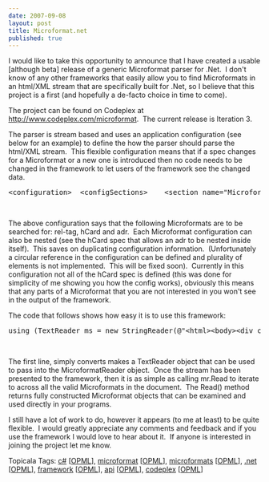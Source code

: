 ```yaml
---
date: 2007-09-08
layout: post
title: Microformat.net
published: true
---
```

<p>I would like to take this opportunity to announce that I have created a usable [although beta] release of a generic Microformat parser for .Net.  I don't know of any other frameworks that easily allow you to find Microformats in an html/XML stream that are specifically built for .Net, so I believe that this project is a first (and hopefully a de-facto choice in time to come).</p> <p>The project can be found on Codeplex at <a href="http://www.codeplex.com/microformat">http://www.codeplex.com/microformat</a>.  The current release is Iteration 3.  </p><p>The parser is stream based and uses an application configuration (see below for an example) to define the how the parser should parse the html/XML stream.  This flexible configuration means that if a spec changes for a Microformat or a new one is introduced then no code needs to be changed in the framework to let users of the framework see the changed data. </p><div class="CodeRay">
  <div class="code"><pre>&lt;configuration&gt;  &lt;configSections&gt;    &lt;section name=&quot;MicroformatsSection&quot; type=&quot;Microformats.ConfigurationSections.MicroformatConfigSection, Microformat.net&quot;/&gt;  &lt;/configSections&gt;  &lt;MicroformatsSection&gt;    &lt;Microformats&gt;      &lt;Microformat type=&quot;rel-tag&quot; rootType=&quot;rel&quot; root=&quot;tag&quot; dataType=&quot;System.Uri&quot; /&gt;      &lt;Microformat type=&quot;hCard&quot; rootType=&quot;class&quot; root=&quot;vcard&quot; dataType=&quot;System.String&quot;&gt;        &lt;Fields&gt;          &lt;Field name=&quot;fn&quot; dataType=&quot;System.String&quot; plurality=&quot;Singular&quot;/&gt;          &lt;Field name=&quot;url&quot; dataType=&quot;System.Uri&quot; plurality=&quot;Singular&quot;/&gt;          &lt;Field name=&quot;email&quot; dataType=&quot;System.Uri&quot; plurality=&quot;Singular&quot;/&gt;          &lt;Field name=&quot;adr&quot; dataType=&quot;Microformat&quot; plurality=&quot;Singular&quot;/&gt;        &lt;/Fields&gt;      &lt;/Microformat&gt;      &lt;Microformat type=&quot;adr&quot; rootType=&quot;class&quot; root=&quot;adr&quot; dataType=&quot;System.String&quot;&gt;        &lt;Fields&gt;          &lt;Field name=&quot;post-office-box&quot; dataType=&quot;System.String&quot; plurality=&quot;Singular&quot;/&gt;          &lt;Field name=&quot;extended-address&quot; dataType=&quot;System.String&quot; plurality=&quot;Singular&quot;/&gt;          &lt;Field name=&quot;street-address&quot; dataType=&quot;System.String&quot; plurality=&quot;Singular&quot;/&gt;          &lt;Field name=&quot;locality&quot; dataType=&quot;System.String&quot; plurality=&quot;Singular&quot;/&gt;          &lt;Field name=&quot;region&quot; dataType=&quot;System.String&quot; plurality=&quot;Singular&quot;/&gt;          &lt;Field name=&quot;postal-code&quot; dataType=&quot;System.String&quot; plurality=&quot;Singular&quot;/&gt;          &lt;Field name=&quot;country-name&quot; dataType=&quot;System.String&quot; plurality=&quot;Singular&quot;/&gt;        &lt;/Fields&gt;      &lt;/Microformat&gt;    &lt;/Microformats&gt;  &lt;/MicroformatsSection&gt;</pre></div>
</div>
<a href="http://11011.net/software/vspaste"></a><br /><p>The above configuration says that the following Microformats are to be searched for: rel-tag, hCard and adr.  Each Microformat configuration can also be nested (see the hCard spec that allows an adr to be nested inside itself).  This saves on duplicating configuration information.  (Unfortunately a circular reference in the configuration can be defined and plurality of elements is not implemented.  This will be fixed soon).  Currently in this configuration not all of the hCard spec is defined (this was done for simplicity of me showing you how the config works), obviously this means that any parts of a Microformat that you are not interested in you won't see in the output of the framework. <br /></p><p>The code that follows shows how easy it is to use this framework:</p><div class="CodeRay">
  <div class="code"><pre>using (TextReader ms = new StringReader(@&quot;&lt;html&gt;&lt;body&gt;&lt;div class=&quot;&quot;vcard author&quot;&quot;&gt; <a class="">Paul Kinlan</a> <a class="">paul.kinlan@gmail.com</a> &lt;div class=&quot;&quot;adr&quot;&quot;&gt;  &lt;span class=&quot;&quot;locality&quot;&quot;&gt;Liverpool&lt;/span&gt;,&lt;span class=&quot;&quot;region&quot;&quot;&gt;Merseyside&lt;/span&gt; &lt;/div&gt;&lt;/div&gt;&lt;/div&gt;<a href="" />Test Tag</a>&lt;/body&gt;&lt;/html&gt;&quot;))            {                using (Microformats.Readers.MicroformatReader mr = new Microformats.Readers.MicroformatReader(ms))                {                    Microformat m = null;                    while(( m = mr.Read()) != null)                    {                        Console.Out.Write(&quot;Found Microformat: &quot; + m.Name + &quot;. Machine Value:&quot; + m.MachineValue + &quot;\n&quot;);                        foreach (IField f in m.Fields)                        {                            Console.Out.WriteLine(&quot;\t&quot; + f.Name + &quot;: &quot; + f.MachineValue);                        }                    }                                    }            }</pre></div>
</div>
<a href="http://11011.net/software/vspaste"></a><br /><p>The first line, simply converts makes a TextReader object that can be used to pass into the MicroformatReader object.  Once the stream has been presented to the framework, then it is as simple as calling mr.Read to iterate to across all the valid Microformats in the document.  The Read() method returns fully constructed Microformat objects that can be examined and used directly in your programs.<br /></p><p>I still have a lot of work to do, however it appears (to me at least) to be quite flexible.  I would greatly appreciate any comments and feedback and if you use the framework I would love to hear about it.  If anyone is interested in joining the project let me know. <p /></p><div class="wlWriterSmartContent" style="padding-right: 0px; display: inline; padding-left: 0px; float: none; padding-bottom: 0px; margin: 0px; padding-top: 0px;">Topicala Tags: <a href="http://www.topicala.com/tag/c#" rel="tag">c#</a> [<a href="http://www.topicala.com/opml/c#.opml">OPML</a>], <a href="http://www.topicala.com/tag/microformat" rel="tag">microformat</a> [<a href="http://www.topicala.com/opml/microformat.opml">OPML</a>], <a href="http://www.topicala.com/tag/microformats" rel="tag">microformats</a> [<a href="http://www.topicala.com/opml/microformats.opml">OPML</a>], <a href="http://www.topicala.com/tag/.net" rel="tag">.net</a> [<a href="http://www.topicala.com/opml/.net.opml">OPML</a>], <a href="http://www.topicala.com/tag/framework" rel="tag">framework</a> [<a href="http://www.topicala.com/opml/framework.opml">OPML</a>], <a href="http://www.topicala.com/tag/api" rel="tag">api</a> [<a href="http://www.topicala.com/opml/api.opml">OPML</a>], <a href="http://www.topicala.com/tag/codeplex" rel="tag">codeplex</a> [<a href="http://www.topicala.com/opml/codeplex.opml">OPML</a>]</div><div class="blogger-post-footer"><img class="posterous_download_image" src="https://blogger.googleusercontent.com/tracker/8109338-7474558437188879595?l=www.kinlan.co.uk%2Findex.html" height="1" alt="" width="1" /></div>

